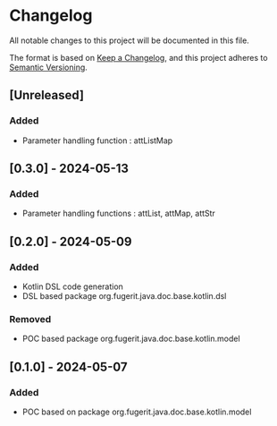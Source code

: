 # Changelog

All notable changes to this project will be documented in this file.

The format is based on [Keep a Changelog](https://keepachangelog.com/en/1.1.0/),
and this project adheres to [Semantic Versioning](https://semver.org/spec/v2.0.0.html).

## [Unreleased]

### Added

- Parameter handling function : attListMap

## [0.3.0] - 2024-05-13

### Added

- Parameter handling functions : attList, attMap, attStr

## [0.2.0] - 2024-05-09

### Added

- Kotlin DSL code generation
- DSL based package org.fugerit.java.doc.base.kotlin.dsl

### Removed

- POC based package org.fugerit.java.doc.base.kotlin.model

## [0.1.0] - 2024-05-07

### Added

- POC based on package org.fugerit.java.doc.base.kotlin.model
